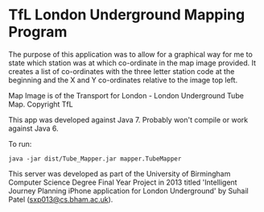 TfL London Underground Mapping Program
==============

The purpose of this application was to allow for a graphical way for me to state which station was at which co-ordinate in the map image provided. It creates a list of co-ordinates with the three letter station code at the beginning and the X and Y co-ordinates relative to the image top left.

Map Image is of the Transport for London - London Underground Tube Map. Copyright TfL

This app was developed against Java 7. Probably won't compile or work against Java 6.

To run:
    
    java -jar dist/Tube_Mapper.jar mapper.TubeMapper

This server was developed as part of the University of Birmingham Computer Science Degree Final Year Project in 2013 titled 'Intelligent Journey Planning iPhone application for London Underground' by Suhail Patel (sxp013@cs.bham.ac.uk). 